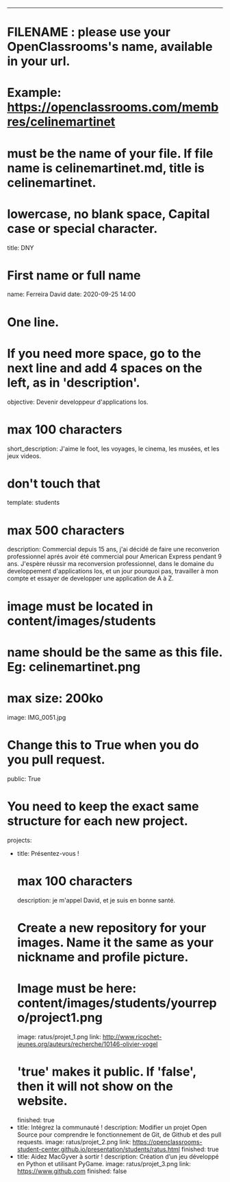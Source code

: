 ---

# FILENAME : please use your OpenClassrooms's name, available in your url.
# Example: https://openclassrooms.com/membres/celinemartinet
# must be the name of your file. If file name is celinemartinet.md, title is celinemartinet.
# lowercase, no blank space, Capital case or special character.
title: DNY

# First name or full name
name: Ferreira David
date: 2020-09-25 14:00

# One line.
# If you need more space, go to the next line and add 4 spaces on the left, as in 'description'.
objective: Devenir developpeur d'applications Ios.

# max 100 characters
short_description: J'aime le foot, les voyages, le cinema, les musées, et les jeux videos.

# don't touch that
template: students

# max 500 characters
description:
    Commercial depuis 15 ans, j'ai décidé de faire une reconverion professionnel aprés avoir été commercial pour American Express pendant 9 ans.
    J'espère réussir ma reconversion professionnel, dans le domaine du developpement d'applications Ios, et un jour pourquoi pas, travailler à mon compte et essayer 
    de developper une application de A à Z.
    
# image must be located in content/images/students
# name should be the same as this file. Eg: celinemartinet.png
# max size: 200ko
image: IMG_0051.jpg

# Change this to True when you do you pull request.
public: True

# You need to keep the exact same structure for each new project.
projects:
  - title: Présentez-vous !
    # max 100 characters
    description: je m'appel David, et je suis en bonne santé.
    # Create a new repository for your images. Name it the same as your nickname and profile picture.
    # Image must be here: content/images/students/yourrepo/project1.png
    image: ratus/projet_1.png
    link: http://www.ricochet-jeunes.org/auteurs/recherche/10146-olivier-vogel
    # 'true' makes it public. If 'false', then it will not show on the website.
    finished: true
  - title: Intégrez la communauté !
    description: Modifier un projet Open Source pour comprendre le fonctionnement de Git, de Github et des pull requests.
    image: ratus/projet_2.png
    link: https://openclassrooms-student-center.github.io/presentation/students/ratus.html
    finished: true
  - title: Aidez MacGyver à sortir !
    description: Création d’un jeu développé en Python et utilisant PyGame.
    image: ratus/projet_3.png
    link: https://www.github.com
    finished: false
